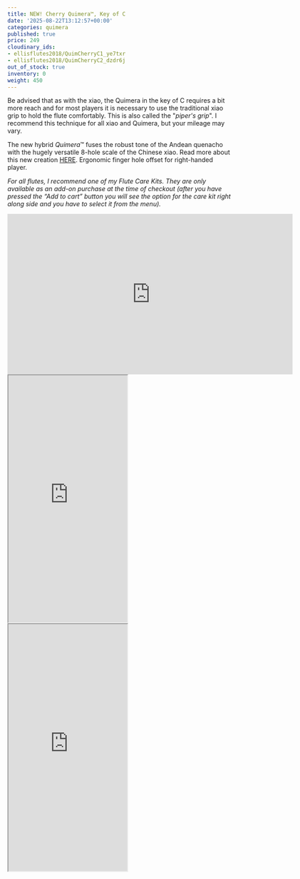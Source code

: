 ```yaml
---
title: NEW! Cherry Quimera™, Key of C
date: '2025-08-22T13:12:57+00:00'
categories: quimera
published: true
price: 249
cloudinary_ids:
- ellisflutes2018/QuimCherryC1_ye7txr
- ellisflutes2018/QuimCherryC2_dzdr6j
out_of_stock: true
inventory: 0
weight: 450
---
```


Be advised that as with the xiao, the Quimera in the key of C requires a bit more reach and for most players it is necessary to use the traditional xiao grip to hold the flute comfortably. This is also called the "*piper's grip*".  I recommend this technique for all xiao and Quimera, but your mileage may vary.  

The new hybrid  *Quimera*™ fuses the robust tone of the Andean quenacho with the hugely versatile 8-hole scale of the Chinese xiao.  Read more about this new creation [HERE](https://www.ellisflutes.com/world-flutes/quimera).   Ergonomic finger hole offset for right-handed player.

*For all flutes, I recommend one of my Flute Care Kits. They are only available as an add-on purchase at the time of checkout (after you have pressed the “Add to cart” button you will see the option for the care kit right along side and you have to select it from the menu).*

<iframe title="vimeo-player" src="https://player.vimeo.com/video/1057859321?h=5ecf8b6eb0" width="640" height="360" frameborder="0"    allowfullscreen></iframe>

<iframe width="267" height="554" src="https://www.youtube.com/embed/99C4dllkXO8" ></iframe>

<iframe width="267" height="554" src="https://www.youtube.com/embed/UAymcOqrcMo" ></iframe>
